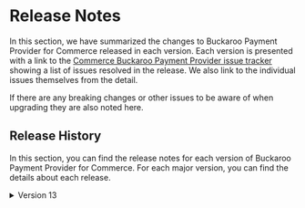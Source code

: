 # Release Notes

In this section, we have summarized the changes to Buckaroo Payment Provider for Commerce released in each version. Each version is presented with a link to the [Commerce Buckaroo Payment Provider issue tracker](https://github.com/umbraco/Umbraco.Commerce.PaymentProviders.Buckaroo/issues) showing a list of issues resolved in the release.  We also link to the individual issues themselves from the detail.

If there are any breaking changes or other issues to be aware of when upgrading they are also noted here.


## Release History

In this section, you can find the release notes for each version of Buckaroo Payment Provider for Commerce. For each major version, you can find the details about each release.

<details>

<summary>Version 13</summary>

#### [13.1.0](https://github.com/umbraco/Umbraco.Commerce.PaymentProviders.Buckaroo/issues?q=label%3Arelease%2F13.1.0+is%3Aclosed) (January 2nd 2024)

* Switch from `Newtonsoft.Json` to `System.Text.Json`.
* Return more meaningful exception messages when there are misconfigured settings.
* Fix minor bugs in provider settings.

#### 13.0.0 (December 13th 2023)

* Initial release.
  
</details>
